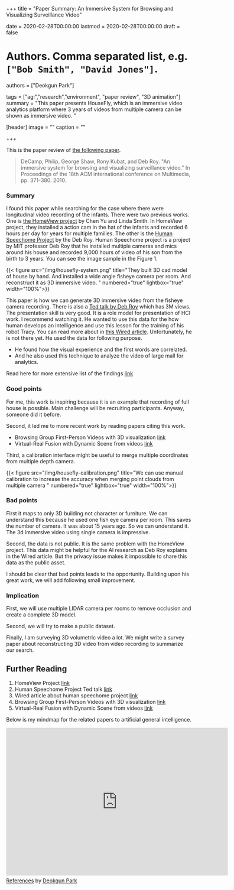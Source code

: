 +++
title = "Paper Summary: An Immersive System for Browsing and Visualizing Surveillance Video"

date = 2020-02-28T00:00:00
lastmod = 2020-02-28T00:00:00
draft = false

# Authors. Comma separated list, e.g. `["Bob Smith", "David Jones"]`.
authors = ["Deokgun Park"]

tags = ["agi","research","environment", "paper review", "3D animation"]
summary = "This paper presents HouseFly, which is an immersive video analytics platform where 3 years of videos from multiple camera can be shown as immersive video. " 

[header]
image = ""
caption = ""

+++

This is the paper review of [the following paper](https://dl.acm.org/doi/abs/10.1145/1873951.1874002). 

> DeCamp, Philip, George Shaw, Rony Kubat, and Deb Roy. "An immersive system for browsing and visualizing surveillance video." In Proceedings of the 18th ACM international conference on Multimedia, pp. 371-380. 2010.


### Summary 
I found this paper while searching for the case where there were longitudinal video recording of the infants. There were two previous works. One is [the HomeView project](https://cogdev.sitehost.iu.edu/homeview.html) by Chen Yu and Linda Smith.  In HomeView project, they installed a action cam in the hat of the infants and recorded 6 hours per day for years for multiple families. The other is the [Human Speechome Project](https://www.media.mit.edu/cogmac/projects/hsp.html) by the Deb Roy. Human Speechome project is a project by MIT professor Deb Roy that he installed multiple cameras and mics around his house and recorded 9,000 hours of video of his son from the birth to 3 years. You can see the image sample in the Figure 1. 

{{< figure src="/img/housefly-system.png" title="They built 3D cad model of house by hand. And installed a wide angle fisheye camera per room. And reconstruct it as 3D immersive video.   " numbered="true" lightbox="true" width="100%">}}


This paper is how we can generate 3D immersive video from the fisheye camera recording. 
There is also a [Ted talk by Deb Roy](https://www.ted.com/talks/deb_roy_the_birth_of_a_word?language=en) which has 3M views. The presentation skill is very good. It is a role model for presentation of HCI work. I recommend watching it. 
He wanted to use this data for the how human develops an intelligence and use this lesson for the training of his robot Tracy. You can read more about in [this Wired article](https://www.wired.com/2007/04/truman/). 
Unfortunately, he is not there yet.  He used the data for following purpose. 

- He found how the visual experience and the first words are correlated.  
- And he also used this technique to analyze the video of large mall for analytics. 

Read here for more extensive list of the findings [link](https://www.media.mit.edu/cogmac/projects/hsp.html)

### Good points
For me, this work is inspiring because it is an example that recording of full house is possible.  Main challenge will be recruiting participants. Anyway, someone did it before. 

Second, it led me to more recent work by reading papers citing this work. 

- Browsing Group First-Person Videos with 3D visualization [link](https://dl.acm.org/doi/abs/10.1145/3279778.3279783)
- Virtual-Real Fusion with Dynamic Scene from videos [link](https://ieeexplore.ieee.org/abstract/document/7756128)


Third, a calibration interface might be useful to merge multiple coordinates from multiple depth camera. 

{{< figure src="/img/housefly-calibration.png" title="We can use manual calibration to increase the accuracy when merging point clouds from multiple camera  " numbered="true" lightbox="true" width="100%">}}


### Bad points 
First it maps to only 3D building not character or furniture. We can understand this because he used one fish eye camera per room. This saves the number of camera. It was about 15 years ago. So we can understand it. The 3d immersive video using single camera is impressive. 

Second, the data is not public. It is the same problem with the HomeView project. This data might be helpful for the AI research as Deb Roy explains in the Wired article. But the privacy issue makes it impossible to share this data as the public asset. 

I should be clear that bad points leads to the opportunity. Building upon his great work, we will add following small improvement. 

### Implication 
First, we will use multiple LIDAR camera per rooms to remove occlusion and create a complete 3D model. 

Second, we will try to make a public dataset. 

Finally, I am surveying 3D volumetric video a lot. We might write a survey paper about reconstructing 3D video from video recording to summarize our search. 


## Further Reading
1. HomeView Project [link]((https://cogdev.sitehost.iu.edu/homeview.html))
2. Human Speechome Project Ted talk [link](https://www.ted.com/talks/deb_roy_the_birth_of_a_word?language=en)
3. Wired article about human speechome project [link](https://www.wired.com/2007/04/truman/)
4. Browsing Group First-Person Videos with 3D visualization [link](https://dl.acm.org/doi/abs/10.1145/3279778.3279783)
5. Virtual-Real Fusion with Dynamic Scene from videos [link](https://ieeexplore.ieee.org/abstract/document/7756128)





Below is my mindmap for the related papers to artificial general intelligence. 
<iframe width="600" height="400" frameborder="0" src="https://www.mindmeister.com/maps/public_map_shell/1405726945/references?width=600&height=400&z=auto&live_update=1&no_logo=1" scrolling="no" style="overflow: hidden; margin-bottom: 5px;">Your browser is not able to display frames. Please visit <a href="https://www.mindmeister.com/1405726945/references" target="_blank">References</a> on MindMeister.</iframe><div class="mb-5"><a href="https://www.mindmeister.com/1405726945/references" target="_blank">References</a> by <a href="https://www.mindmeister.com/users/channel/42813067" target="_blank">Deokgun Park</a></div>


